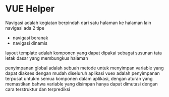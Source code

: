 # VUE Helper

Navigasi adalah kegiatan berpindah dari satu halaman ke halaman lain
navigasi ada 2 tipe 
* navigasi beranak
* navigasi dinamis

layout template adalah komponen yang dapat dipakai sebagai susunan tata letak dasar yang membungkus halaman

penyimpanan global adalah sebuah metode untuk menyimpan variable yang dapat diakses dengan mudah diseluruh aplikasi
vuex adalah penyimpanan terpusat untukm semua komponen dalam aplikasi, dengan aturan yang memastikan bahwa variable yang disimpan hanya dapat dimutasi dengan cara terstruktur dan terprediksi